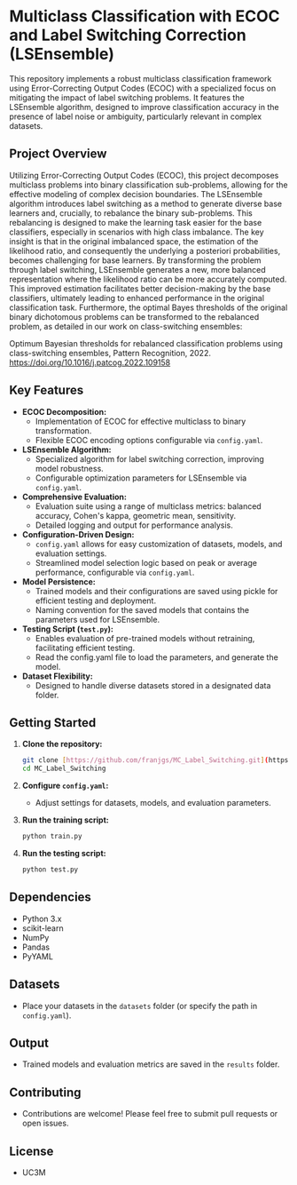 # Multiclass Classification with ECOC and Label Switching Correction (LSEnsemble)

This repository implements a robust multiclass classification framework using Error-Correcting Output Codes (ECOC) with a specialized focus on mitigating the impact of label switching problems. It features the LSEnsemble algorithm, designed to improve classification accuracy in the presence of label noise or ambiguity, particularly relevant in complex datasets.

## Project Overview

Utilizing Error-Correcting Output Codes (ECOC), this project decomposes multiclass problems into binary classification sub-problems, allowing for the effective modeling of complex decision boundaries. The LSEnsemble algorithm introduces label switching as a method to generate diverse base learners and, crucially, to rebalance the binary sub-problems. This rebalancing is designed to make the learning task easier for the base classifiers, especially in scenarios with high class imbalance. The key insight is that in the original imbalanced space, the estimation of the likelihood ratio, and consequently the underlying a posteriori probabilities, becomes challenging for base learners. By transforming the problem through label switching, LSEnsemble generates a new, more balanced representation where the likelihood ratio can be more accurately computed. This improved estimation facilitates better decision-making by the base classifiers, ultimately leading to enhanced performance in the original classification task. Furthermore, the optimal Bayes thresholds of the original binary dichotomous problems can be transformed to the rebalanced problem, as detailed in our work on class-switching ensembles:

Optimum Bayesian thresholds for rebalanced classification problems using class-switching ensembles,
Pattern Recognition, 2022. https://doi.org/10.1016/j.patcog.2022.109158

## Key Features

* **ECOC Decomposition:**
    * Implementation of ECOC for effective multiclass to binary transformation.
    * Flexible ECOC encoding options configurable via `config.yaml`.
* **LSEnsemble Algorithm:**
    * Specialized algorithm for label switching correction, improving model robustness.
    * Configurable optimization parameters for LSEnsemble via `config.yaml`.
* **Comprehensive Evaluation:**
    * Evaluation suite using a range of multiclass metrics: balanced accuracy, Cohen's kappa, geometric mean, sensitivity.
    * Detailed logging and output for performance analysis.
* **Configuration-Driven Design:**
    * `config.yaml` allows for easy customization of datasets, models, and evaluation settings.
    * Streamlined model selection logic based on peak or average performance, configurable via `config.yaml`.
* **Model Persistence:**
    * Trained models and their configurations are saved using pickle for efficient testing and deployment.
    * Naming convention for the saved models that contains the parameters used for LSEnsemble.
* **Testing Script (`test.py`):**
    * Enables evaluation of pre-trained models without retraining, facilitating efficient testing.
    * Read the config.yaml file to load the parameters, and generate the model.
* **Dataset Flexibility:**
    * Designed to handle diverse datasets stored in a designated data folder.

## Getting Started

1.  **Clone the repository:**

    ```bash
    git clone [https://github.com/franjgs/MC_Label_Switching.git](https://github.com/franjgs/MC_Label_Switching.git)
    cd MC_Label_Switching
    ```

2.  **Configure `config.yaml`:**

    * Adjust settings for datasets, models, and evaluation parameters.

3.  **Run the training script:**

    ```bash
    python train.py
    ```

4.  **Run the testing script:**

    ```bash
    python test.py
    ```

## Dependencies

* Python 3.x
* scikit-learn
* NumPy
* Pandas
* PyYAML

## Datasets

* Place your datasets in the `datasets` folder (or specify the path in `config.yaml`).

## Output

* Trained models and evaluation metrics are saved in the `results` folder.

## Contributing

* Contributions are welcome! Please feel free to submit pull requests or open issues.

## License

* UC3M
